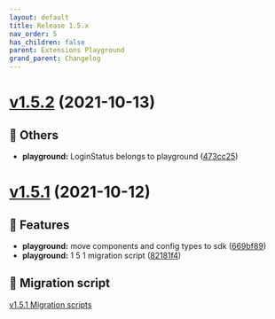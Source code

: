 ```yaml
---
layout: default
title: Release 1.5.x
nav_order: 5
has_children: false
parent: Extensions Playground
grand_parent: Changelog
---
```


# [v1.5.2](https://github.com/lumapps/lumapps-extensions-playground/compare/v1.5.1...v1.5.2) (2021-10-13)

## 🔩 Others

* **playground:** LoginStatus belongs to playground ([473cc25](https://github.com/lumapps/lumapps-extensions-playground/commit/473cc2540c370657a6b88a3d7d20887e36bce2dd))

# [v1.5.1](https://github.com/lumapps/lumapps-extensions-playground/compare/v1.5.0...v1.5.1) (2021-10-12)

## 🚀 Features

-  **playground:** move components and config types to sdk ([669bf89](https://github.com/lumapps/lumapps-extensions-playground/commit/669bf898d8305635a7e24936d33982bd04c814ce))
-  **playground:** 1 5 1 migration script  ([82181f4](https://github.com/lumapps/lumapps-extensions-playground/commit/82181f4406d0593c402e3ab6f16014a750a98891))

## 💾 Migration script

[v1.5.1 Migration scripts](1.5.1.zip)
